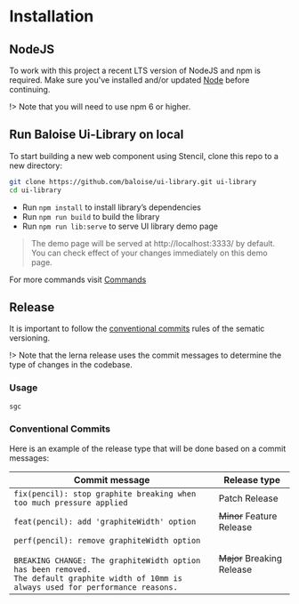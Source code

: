 # Installation

## NodeJS

To work with this project a recent LTS version of NodeJS and npm is required. Make sure you've installed and/or updated [Node](https://nodejs.org/en/) before continuing.

!> Note that you will need to use npm 6 or higher.

## Run Baloise Ui-Library on local

To start building a new web component using Stencil, clone this repo to a new directory:

```bash
git clone https://github.com/baloise/ui-library.git ui-library
cd ui-library
```

- Run `npm install` to install library’s dependencies
- Run `npm run build` to build the library
- Run `npm run lib:serve` to serve UI library demo page

> The demo page will be served at http://localhost:3333/ by default. You can check effect of your changes immediately on this demo page.

For more commands visit [Commands](./commands.md)

## Release

It is important to follow the [conventional commits](#Conventional_Commits) rules of the sematic versioning.

!> Note that the lerna release uses the commit messages to determine the type of changes in the codebase.

### Usage

```bash
sgc
```

### Conventional Commits

Here is an example of the release type that will be done based on a commit messages:

| Commit message                                                                                                                                                                                   | Release type               |
| ------------------------------------------------------------------------------------------------------------------------------------------------------------------------------------------------ | -------------------------- |
| `fix(pencil): stop graphite breaking when too much pressure applied`                                                                                                                             | Patch Release              |
| `feat(pencil): add 'graphiteWidth' option`                                                                                                                                                       | ~~Minor~~ Feature Release  |
| `perf(pencil): remove graphiteWidth option`<br><br>`BREAKING CHANGE: The graphiteWidth option has been removed.`<br>`The default graphite width of 10mm is always used for performance reasons.` | ~~Major~~ Breaking Release |
